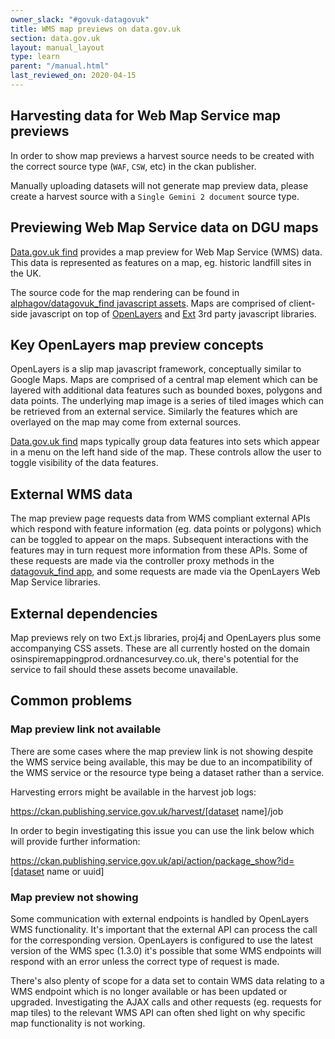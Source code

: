 ```yaml
---
owner_slack: "#govuk-datagovuk"
title: WMS map previews on data.gov.uk
section: data.gov.uk
layout: manual_layout
type: learn
parent: "/manual.html"
last_reviewed_on: 2020-04-15
---
```


## Harvesting data for Web Map Service map previews

In order to show map previews a harvest source needs to be created with the correct source type (`WAF`, `CSW`, etc) in the ckan publisher.

Manually uploading datasets will not generate map preview data, please create a harvest source with a `Single Gemini 2 document` source type.

## Previewing Web Map Service data on DGU maps

[Data.gov.uk find](https://data.gov.uk/search?q=&filters%5Bpublisher%5D=&filters%5Btopic%5D=&filters%5Bformat%5D=WMS&sort=best) provides a map preview for Web Map Service (WMS) data. This data is represented as features on a map, eg. historic landfill sites in the UK.

The source code for the map rendering can be found in [alphagov/datagovuk_find javascript assets](https://github.com/alphagov/datagovuk_find/tree/master/app/assets/javascripts/map-preview). Maps are comprised of client-side javascript on top of [OpenLayers](https://openlayers.org/) and [Ext](https://www.sencha.com/extjs-for-open-source/) 3rd party javascript libraries.

## Key OpenLayers map preview concepts

OpenLayers is a slip map javascript framework, conceptually similar to Google Maps.
Maps are comprised of a central map element which can be layered with additional data features such as bounded boxes, polygons and data points.
The underlying map image is a series of tiled images which can be retrieved from an external service.
Similarly the features which are overlayed on the map may come from external sources.

[Data.gov.uk find](https://data.gov.uk/search?q=&filters%5Bpublisher%5D=&filters%5Btopic%5D=&filters%5Bformat%5D=WMS&sort=best) maps typically group data features into sets which appear in a menu on the left hand side of the map. These controls allow the user to toggle visibility of the data features.

## External WMS data

The map preview page requests data from WMS compliant external APIs which respond with feature information (eg. data points or polygons) which can be toggled to appear on the maps. Subsequent interactions with the features may in turn request more information from these APIs.
Some of these requests are made via the controller proxy methods in the [datagovuk_find app](https://github.com/alphagov/datagovuk_find), and some requests are made via the OpenLayers Web Map Service libraries.

## External dependencies

Map previews rely on two Ext.js libraries, proj4j and OpenLayers plus some accompanying CSS assets. These are all currently hosted on the domain osinspiremappingprod.ordnancesurvey.co.uk, there's potential for the service to fail should these assets become unavailable.

## Common problems

### Map preview link not available

There are some cases where the map preview link is not showing despite the WMS service being available, this may be due to an incompatibility of the WMS service or the resource type being a dataset rather than a service.

Harvesting errors might be available in the harvest job logs:

https://ckan.publishing.service.gov.uk/harvest/[dataset name]/job

In order to begin investigating this issue you can use the link below which will provide further information:

https://ckan.publishing.service.gov.uk/api/action/package_show?id=[dataset name or uuid]

### Map preview not showing

Some communication with external endpoints is handled by OpenLayers WMS functionality. It's important that the external API can process the call for the corresponding version. OpenLayers is configured to use the latest version of the WMS spec (1.3.0) it's possible that some WMS endpoints will respond with an error unless the correct type of request is made.

There's also plenty of scope for a data set to contain WMS data relating to a WMS endpoint which is no longer available or has been updated or upgraded. Investigating the AJAX calls and other requests (eg. requests for map tiles) to the relevant WMS API can often shed light on why specific map functionality is not working.
